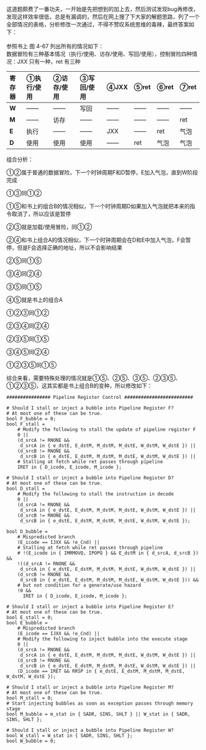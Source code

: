 这道题颇费了一番功夫，一开始是先把想到的加上去，然后测试发现bug再修改，发现这样效率很低，总是有漏调的，然后在网上搜了下大家的解题思路，列了一个全部情况的表格，分析修改一次通过，不得不赞叹系统思维的毒辣，最终答案如下：<br/>
<br/>
参照书上 图 4-67 列出所有的情况如下：<br/>
数据冒险有三种基本情况（执行/使用、访存/使用、写回/使用），控制冒险四种情况：JXX 只有一种，ret 有三种

| 寄存器 | ①执行/使用 | ②访存/使用 | ③写回/使用 | ④JXX | ⑤ret | ⑥ret | ⑦ret |
| :----- | :--------- | :--------- | :--------- | :--- | :--- | :--- | :--- |
| **W**  | ——         | ——         | 写回       | ——   | ——   | ——   | ——   |
| **M**  | ——         | 访存       | ——         | ——   | ——   | ——   | ret  |
| **E**  | 执行       | ——         | ——         | JXX  | ——   | ret  | 气泡 |
| **D**  | 使用       | 使用       | 使用       | ——   | ret  | 气泡 | 气泡 |

组合分析：

①②属于普通的数据冒险，下一个时钟周期F和D暂停，E加入气泡，直到W阶段完成

①③同①②

①⑤和书上的组合B的情况相似，下一个时钟周期D如果加入气泡就把本来的指令取消了，所以应该是暂停

②③就是加载/使用冒险，同①②

②④和书上组合A的情况相似，下一个时钟周期会在D和E中加入气泡，F会暂停，但是F会选择正确的地址，所以不会影响结果

②⑤同①⑤

③④同②④

③⑤同①⑤

④⑤就是书上的组合A

①②③同①②

②③④同②④

②③⑤同①⑤

③④⑤同②④

①②③⑤同①⑤

综合来看，需要特殊处理的情况就是①⑤、②⑤、③⑤、②③⑤、①②③⑤，这其实都是书上组合B的变种，所以修改如下：

```
################ Pipeline Register Control #########################

# Should I stall or inject a bubble into Pipeline Register F?
# At most one of these can be true.
bool F_bubble = 0;
bool F_stall =
	# Modify the following to stall the update of pipeline register F
	0 ||
	(d_srcA != RNONE && 
	 d_srcA in { e_dstE, E_dstM, M_dstM, M_dstE, W_dstM, W_dstE }) ||
	(d_srcB != RNONE && 
	 d_srcB in { e_dstE, E_dstM, M_dstM, M_dstE, W_dstM, W_dstE }) ||
	# Stalling at fetch while ret passes through pipeline
	IRET in { D_icode, E_icode, M_icode };

# Should I stall or inject a bubble into Pipeline Register D?
# At most one of these can be true.
bool D_stall = 
	# Modify the following to stall the instruction in decode
	0 ||
	(d_srcA != RNONE && 
	 d_srcA in { e_dstE, E_dstM, M_dstM, M_dstE, W_dstM, W_dstE }) ||
	(d_srcB != RNONE && 
	 d_srcB in { e_dstE, E_dstM, M_dstM, M_dstE, W_dstM, W_dstE });

bool D_bubble =
	# Mispredicted branch
	(E_icode == IJXX && !e_Cnd) ||
	# Stalling at fetch while ret passes through pipeline
	# !(E_icode in { IMRMOVQ, IPOPQ } && E_dstM in { d_srcA, d_srcB }) &&
	!((d_srcA != RNONE && 
	 d_srcA in { e_dstE, E_dstM, M_dstM, M_dstE, W_dstM, W_dstE }) ||
	(d_srcB != RNONE && 
	 d_srcB in { e_dstE, E_dstM, M_dstM, M_dstE, W_dstM, W_dstE })) &&
	# but not condition for a generate/use hazard
	!0 &&
	  IRET in { D_icode, E_icode, M_icode };

# Should I stall or inject a bubble into Pipeline Register E?
# At most one of these can be true.
bool E_stall = 0;
bool E_bubble =
	# Mispredicted branch
	(E_icode == IJXX && !e_Cnd) ||
	# Modify the following to inject bubble into the execute stage
	0 ||
	(d_srcA != RNONE && 
	 d_srcA in { e_dstE, E_dstM, M_dstM, M_dstE, W_dstM, W_dstE }) ||
	(d_srcB != RNONE && 
	 d_srcB in { e_dstE, E_dstM, M_dstM, M_dstE, W_dstM, W_dstE }) ||
	(D_icode == IRET && RRSP in { e_dstE, E_dstM, M_dstM, M_dstE, W_dstM, W_dstE });

# Should I stall or inject a bubble into Pipeline Register M?
# At most one of these can be true.
bool M_stall = 0;
# Start injecting bubbles as soon as exception passes through memory stage
bool M_bubble = m_stat in { SADR, SINS, SHLT } || W_stat in { SADR, SINS, SHLT };

# Should I stall or inject a bubble into Pipeline Register W?
bool W_stall = W_stat in { SADR, SINS, SHLT };
bool W_bubble = 0;
```

